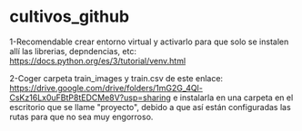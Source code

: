 # cultivos_github

1-Recomendable crear entorno virtual y activarlo para que solo se instalen allí las librerias, depndencias, etc: https://docs.python.org/es/3/tutorial/venv.html

2-Coger carpeta train_images y train.csv de este enlace: https://drive.google.com/drive/folders/1mG2G_4Ql-CsKz16Lx0uFBtP8tEDCMe8V?usp=sharing e instalarla en una carpeta en el escritorio que se llame "proyecto", debido a que así están configuradas las rutas para que no sea muy engorroso.
